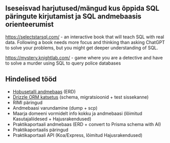 ## Iseseisvad harjutused/mängud kus õppida SQL päringute kirjutamist ja SQL andmebaasis orienteerumist

https://selectstarsql.com/ - an interactive book that will teach SQL with real data. Following a book needs more focus and thinking than asking ChatGPT to solve your problems, but you might get deeper understanding of SQL.

https://mystery.knightlab.com/ - game where you are a detective and have to solve a murder using SQL to query police databases

## Hindelised tööd

- [Hobusetalli andmebaas](https://github.com/timotr/harjutused/blob/main/andmebaasid/stable-database.md) (ERD)
- [Drizzle ORM katsetus](https://github.com/timotr/harjutused/blob/main/andmebaasid/Drizzle-ORM-prototype.md) (schema, migratsioonid + test sissekanne)
- RIMI päringud
- Andmebaasi varundamine (dump + scp)
- Maarja domeeni vormidelt info kokku ja andmebaasi (lõimitud Kasutajaliidesed + Hajusrakendused)
- Praktikaportaali andmebaas (ERD + convert to Prisma schema with AI)
- Praktikaportaalis päringud
- Praktikaportaali API (Koa/Express, lõimitud Hajusrakendused)
